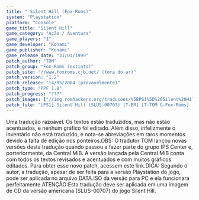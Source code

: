 ```yaml
---
title: " Silent Hill (Fox-Roms)"
system: "Playstation"
platform: "Console"
game_title: "Silent Hill"
game_category: "Ação / Aventura"
game_players: "1"
game_developer: "Konami"
game_publisher: "Konami"
game_release_date: "31/01/1999"
patch_author: "TOM"
patch_group: "Fox-Roms (extinto)"
patch_site: "//www.foxroms.cjb.net/ (fora do ar)"
patch_version: "1.2"
patch_release: "14/05/2004 (provavelmente)"
patch_type: "PPF 1.0"
patch_progress: "???"
patch_images: ["//img.romhackers.org/traducoes/%5BPS1%5D%20Silent%20Hill%20-%20Fox%20Roms%20-%201.jpg","//img.romhackers.org/traducoes/%5BPS1%5D%20Silent%20Hill%20-%20Fox%20Roms%20-%202.jpg","//img.romhackers.org/traducoes/%5BPS1%5D%20Silent%20Hill%20-%20Fox%20Roms%20-%203.jpg"]
patch_file: "[PS1] Silent Hill (SLUS-00707) [T-BR] [T-TOM G-Fox-Roms] [V-1.2 A-2004].zip"
---
```

Uma tradução razoável. Os textos estão traduzidos, mas não estão acentuados, e nenhum gráfico foi editado. Além disso, infelizmente o inventário não está traduzido, e nota-se abreviações em raros momentos devido à falta de edição nos ponteiros.OBS: O tradutor TOM lançou novas versões desta tradução quando passou a fazer parte do grupo IPS Center e, porteriormente, da Central MiB. A versão lançada pela Central MiB conta com todos os textos revisados e acentuados e com muitos gráficos editados. Para obter esse novo patch, acessem este link.DICA: Segundo o autor, a tradução, apesar de ser feita para a versão Playstation do jogo, pode ser aplicada no arquivo DATA.ISO da versão para PC e ela funcionará perfeitamente.ATENÇÃO:Esta tradução deve ser aplicada em uma imagem de CD da versão americana (SLUS-00707) do jogo Silent Hill.